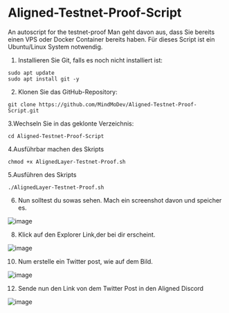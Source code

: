 # Aligned-Testnet-Proof-Script
An autoscript for the testnet-proof
Man geht davon aus, dass Sie bereits einen VPS oder Docker Container bereits haben.
Für dieses Script ist ein Ubuntu/Linux System notwendig.

1. Installieren Sie Git, falls es noch nicht installiert ist:
```
sudo apt update
sudo apt install git -y
```

2. Klonen Sie das GitHub-Repository:
```
git clone https://github.com/MindMoDev/Aligned-Testnet-Proof-Script.git
```

3.Wechseln Sie in das geklonte Verzeichnis:
```
cd Aligned-Testnet-Proof-Script
```

4.Ausführbar machen des Skripts
```
chmod +x AlignedLayer-Testnet-Proof.sh
```

5.Ausführen des Skripts
```
./AlignedLayer-Testnet-Proof.sh
```

6. Nun solltest du sowas sehen. Mach ein screenshot davon und speicher es.

![image](https://github.com/MindMoDev/Aligned-Testnet-Proof-Script/assets/159486944/9082fcb5-911d-467e-8c27-41a7b2ebb296)


8. Klick auf den Explorer Link,der bei dir erscheint.

![image](https://github.com/MindMoDev/Aligned-Testnet-Proof-Script/assets/159486944/808b6598-ba0a-4c76-90d5-8e9e2d56a165)

10. Num erstelle ein Twitter post, wie auf dem Bild.

![image](https://github.com/MindMoDev/Aligned-Testnet-Proof-Script/assets/159486944/6dc91e8a-cab3-4b3e-8735-329d00965a1c)

12. Sende nun den Link von dem Twitter Post in den Aligned Discord

![image](https://github.com/MindMoDev/Aligned-Testnet-Proof-Script/assets/159486944/c1582bf6-9bc4-4383-a7f9-18d048ddd8a7)





